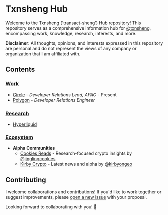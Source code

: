 # Txnsheng Hub

Welcome to the Txnsheng ('transact-sheng') Hub repository! This repository serves as a comprehensive information hub for [@txnsheng](https://twitter.com/txnsheng), encompassing work, knowledge, research, interests, and more.

**Disclaimer**: All thoughts, opinions, and interests expressed in this repository are personal and do not represent the views of any company or organization that I am affiliated with.

## Contents

### [Work](data/work/)
  - [Circle](data/work/circle/) - *Developer Relations Lead, APAC* - Present
  - [Polygon](data/work/polygon/) - *Developer Relations Engineer*

### [Research](data/research/)
  - [Hyperliquid](data/research/hyperliquid/README.md)

### [Ecosystem](data/ecosystem/)
- **Alpha Communities**
  - [Cookies Reads](https://t.me/cookiesreads) - Research-focused crypto insights by [@jinglingcookies](https://x.com/jinglingcookies)
  - [Kirby Crypto](https://t.me/kirbycrypto) - Latest news and alpha by [@kirbyongeo](https://x.com/kirbyongeo)

## Contributing

I welcome collaborations and contributions! If you'd like to work together or suggest improvements, please [open a new issue](https://github.com/eltontay/txnsheng_hub/issues) with your proposal.

Looking forward to collaborating with you! 🚀